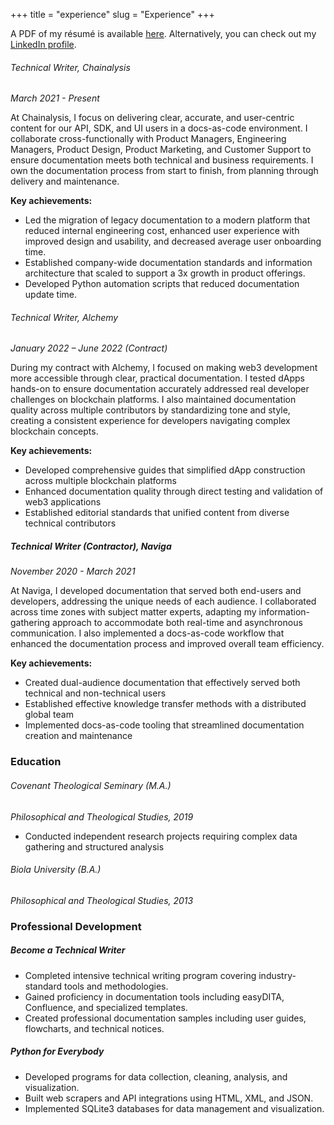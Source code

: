 +++
title = "experience"
slug = "Experience"
+++

A PDF of my résumé is available [here](/files/Nathan_Laux-Résumé-2025.pdf). Alternatively, you can check out my [LinkedIn profile](https://www.linkedin.com/in/nathanlaux/).


###### Technical Writer, Chainalysis

_March 2021 - Present_

At Chainalysis, I focus on delivering clear, accurate, and user-centric content for our API, SDK, and UI users in a docs-as-code environment. I collaborate cross-functionally with Product Managers, Engineering Managers, Product Design, Product Marketing, and Customer Support to ensure documentation meets both technical and business requirements. I own the documentation process from start to finish, from planning through delivery and maintenance.

**Key achievements:**

- Led the migration of legacy documentation to a modern platform that reduced internal engineering cost, enhanced user experience with improved design and usability, and decreased average user onboarding time.
- Established company-wide documentation standards and information architecture that scaled to support a 3x growth in product offerings.
- Developed Python automation scripts that reduced documentation update time.

###### Technical Writer, Alchemy

_January 2022 – June 2022 (Contract)_

During my contract with Alchemy, I focused on making web3 development more accessible through clear, practical documentation. I tested dApps hands-on to ensure documentation accurately addressed real developer challenges on blockchain platforms. I also maintained documentation quality across multiple contributors by standardizing tone and style, creating a consistent experience for developers navigating complex blockchain concepts.

**Key achievements:**

- Developed comprehensive guides that simplified dApp construction across multiple blockchain platforms
- Enhanced documentation quality through direct testing and validation of web3 applications
- Established editorial standards that unified content from diverse technical contributors

##### Technical Writer (Contractor), Naviga

_November 2020 - March 2021_

At Naviga, I developed documentation that served both end-users and developers, addressing the unique needs of each audience. I collaborated across time zones with subject matter experts, adapting my information-gathering approach to accommodate both real-time and asynchronous communication. I also implemented a docs-as-code workflow that enhanced the documentation process and improved overall team efficiency.

**Key achievements:**

- Created dual-audience documentation that effectively served both technical and non-technical users
- Established effective knowledge transfer methods with a distributed global team
- Implemented docs-as-code tooling that streamlined documentation creation and maintenance


### Education

###### Covenant Theological Seminary (M.A.)

_Philosophical and Theological Studies, 2019_

  + Conducted independent research projects requiring complex data gathering and structured analysis


###### Biola University (B.A.)

_Philosophical and Theological Studies, 2013_

### Professional Development

##### Become a Technical Writer

- Completed intensive technical writing program covering industry-standard tools and methodologies.
- Gained proficiency in documentation tools including easyDITA, Confluence, and specialized templates.
- Created professional documentation samples including user guides, flowcharts, and technical notices.

##### **Python for Everybody**

  + Developed programs for data collection, cleaning, analysis, and visualization.
  + Built web scrapers and API integrations using HTML, XML, and JSON.
  + Implemented SQLite3 databases for data management and visualization.
